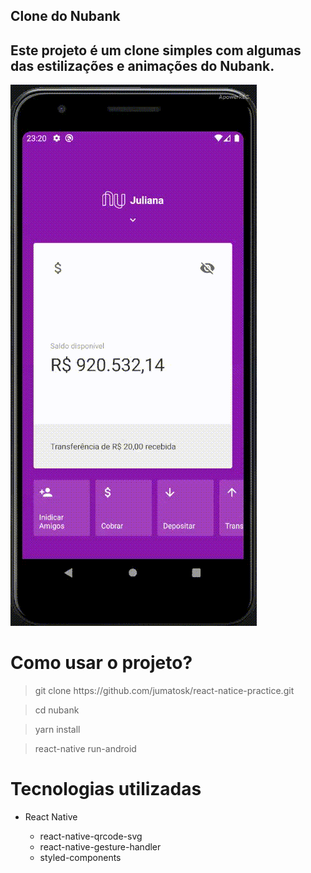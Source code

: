 <h2>Clone do Nubank</h2>

<h2>Este projeto é um clone simples com algumas das estilizações e animações do Nubank.</h2>


![GIF](https://github.com/jumatosk/react-natice-practice/blob/master/nubank/gif.gif)


# Como usar o projeto?

<blockquote>git clone https://github.com/jumatosk/react-natice-practice.git</blockquote>
<blockquote>cd nubank</blockquote>
<blockquote>yarn install</blockquote>
<blockquote>react-native run-android</blockquote>

# Tecnologias utilizadas
<ul>
  <li>React Native</li>
  <ul>
    <li>react-native-qrcode-svg</li>
    <li>react-native-gesture-handler</li>
    <li>styled-components</li>
  </ul>
</ul>
